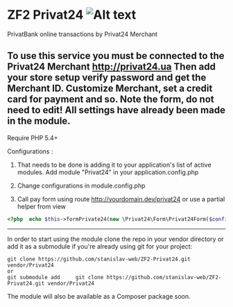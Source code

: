 ZF2 Privat24 ![Alt text](https://api.privatbank.ua/p24api/img/privat.png "PrivatBank")
============
PrivatBank online transactions by Privat24 Merchant

To use this service you must be connected to the Privat24 Merchant http://privat24.ua 
Then add your store setup verify password and get the Merchant ID.
Customize Merchant, set a credit card for payment and so. 
Note the form, do not need to edit! All settings have already been made in the module.
--------------------------------------

Require PHP 5.4+

Configurations :

1. That needs to be done is adding it to your application's list of active modules. Add module "Privat24" in your application.config.php

2. Change configurations in module.config.php

3. Call pay form using route http://yourdomain.dev/privat24 or use a partial helper from view
```php
<?php  echo $this->formPrivate24(new \Privat24\Form\Privat24Form($config['array'], $order['array'])); // for setup see module.config.php ?>
```
--------------------------------------
In order to start using the module clone the repo in your vendor directory or add it as a submodule if you're already using git for your project:

    git clone https://github.com/stanislav-web/ZF2-Privat24.git vendor/Privat24
    or
    git submodule add     git clone https://github.com/stanislav-web/ZF2-Privat24.git vendor/Privat24

The module will also be available as a Composer package soon.


